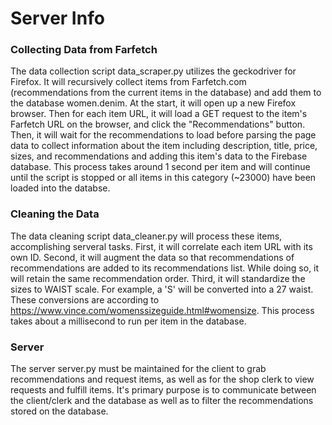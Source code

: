 # Server Info

### Collecting Data from Farfetch
The data collection script data_scraper.py utilizes the geckodriver for Firefox. It will recursively collect items from Farfetch.com (recommendations from the current items in the database) and add them to the database women.denim. At the start, it will open up a new Firefox browser. Then for each item URL, it will load a GET request to the item's Farfetch URL on the browser, and click the "Recommendations" button. Then, it will wait for the recommendations to load before parsing the page data to collect information about the item including description, title, price, sizes, and recommendations and adding this item's data to the Firebase database. This process takes around 1 second per item and will continue until the script is stopped or all items in this category (~23000) have been loaded into the databse. 

### Cleaning the Data  
The data cleaning script data_cleaner.py will process these items, accomplishing serveral tasks. First, it will correlate each item URL with its own ID. Second, it will augment the data so that recommendations of recommendations are added to its recommendations list. While doing so, it will retain the same recommendation order. Third, it will standardize the sizes to WAIST scale. For example, a 'S' will be converted into a 27 waist. These conversions are according to https://www.vince.com/womenssizeguide.html#womensize. 
This process takes about a millisecond to run per item in the database. 

### Server 
The server server.py must be maintained for the client to grab recommendations and request items, as well as for the shop clerk to view requests and fulfill items. It's primary purpose is to communicate between the client/clerk and the database as well as to filter the recommendations stored on the database.
